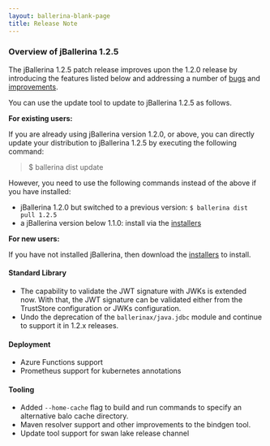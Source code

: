 ```yaml
---
layout: ballerina-blank-page
title: Release Note
---
```

### Overview of jBallerina 1.2.5
The jBallerina 1.2.5 patch release improves upon the 1.2.0 release by
 introducing the features listed below and addressing a number of [bugs](https://github.com/ballerina-platform/ballerina-lang/issues?q=is%3Aissue+milestone%3A%22Ballerina+1.2.5%22+label%3AType%2FBug+is%3Aclosed) and [improvements](https://github.com/ballerina-platform/ballerina-lang/issues?q=is%3Aissue+milestone%3A%22Ballerina+1.2.5%22+is%3Aclosed+label%3AType%2FImprovement).

You can use the update tool to update to jBallerina 1.2.5 as follows.

**For existing users:**

If you are already using jBallerina version 1.2.0, or above, you can directly update your distribution to jBallerina 1.2.5 by executing the following command:

> $ ballerina dist update

However, you need to use the following commands instead of the above if you have installed:

- jBallerina 1.2.0 but switched to a previous version: `$ ballerina dist pull 1.2.5`
- a jBallerina version below 1.1.0: install via the [installers](https://ballerina.io/downloads/)

**For new users:**

If you have not installed jBallerina, then download the [installers](https://ballerina.io/downloads/) to install.

#### Standard Library
- The capability to validate the JWT signature with JWKs is extended now. With that, the JWT signature can be validated either from the TrustStore configuration or JWKs configuration.
- Undo the deprecation of the `ballerinax/java.jdbc` module and continue to support it in 1.2.x releases.

#### Deployment
- Azure Functions support
- Prometheus support for kubernetes annotations

#### Tooling 
- Added `--home-cache` flag to build and run commands to specify an alternative balo cache directory.
- Maven resolver support and other improvements to the bindgen tool.
- Update tool support for swan lake release channel


